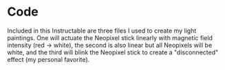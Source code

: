 # Code

Included in this Instructable are three files I used to create my light paintings. One will actuate the Neopixel stick linearly with magnetic field intensity (red -> white), the second is also linear but all Neopixels will be white, and the third will blink the Neopixel stick to create a "disconnected" effect (my personal favorite).

